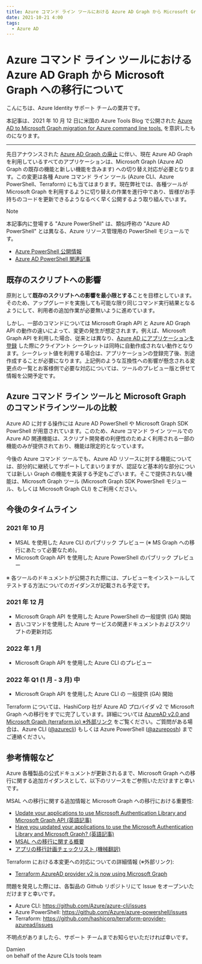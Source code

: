 ```yaml
---
title: Azure コマンド ライン ツールにおける Azure AD Graph から Microsoft Graph への移行について
date: 2021-10-21 4:00
tags:
  - Azure AD
---
```


# Azure コマンド ライン ツールにおける Azure AD Graph から Microsoft Graph への移行について

こんにちは、Azure Identity サポート チームの栗井です。

本記事は、2021 年 10 月 12 日に米国の Azure Tools Blog で公開された [Azure AD to Microsoft Graph migration for Azure command line tools.](https://techcommunity.microsoft.com/t5/azure-tools/azure-ad-to-microsoft-graph-migration-for-azure-command-line/ba-p/2836666)
 を意訳したものになります。

---

先日アナウンスされた [Azure AD Graph の廃止](https://azure.microsoft.com/en-us/updates/update-your-apps-to-use-microsoft-graph-before-30-june-2022/) に伴い、現在 Azure AD Graph を利用しているすべてのアプリケーションは、Microsoft Graph (Azure AD Graph の既存の機能と新しい機能を含みます) への切り替え対応が必要となります。この変更は各種 Azure コマンド ライン ツール (Azure CLI、Azure PowerShell、Terraform) にも当てはまります。現在弊社では、各種ツールが Microsoft Graph を利用するように切り替えの作業を進行中であり、皆様がお手持ちのコードを更新できるようなるべく早く公開するよう取り組んでいます。

> [!NOTE]
> 本記事内に登場する "Azure PowerShell" は、類似呼称の "Azure AD PowerShell" とは異なる、Azure リソース管理用の PowerShell モジュールです。
> 
> - [Azure PowerShell 公開情報](https://docs.microsoft.com/ja-jp/powershell/azure/)
> - [Azure AD PowerShell 関連記事](https://jpazureid.github.io/blog/azure-active-directory/powershell-module/)

## 既存のスクリプトへの影響

原則として**既存のスクリプトへの影響を最小限とする**ことを目標としています。そのため、アップグレードを実施しても可能な限り同じコマンド実行結果となるようにして、利用者の追加作業が必要無いように進めています。

しかし、一部のコマンドについては Microsoft Graph API と Azure AD Graph API の動作の違いによって、変更の発生が想定されます。例えば、Microsoft Graph API を利用した場合、従来とは異なり、[Azure AD にアプリケーションを登録](https://docs.microsoft.com/en-us/graph/api/application-post-applications?view=graph-rest-1.0&tabs=http) した際にクライアント シークレットは同時に自動作成されない動作となります。シークレット値を利用する場合は、アプリケーションの登録完了後、別途作成することが必要になります。上記例のような互換性への影響が懸念される変更点の一覧とお客様側で必要な対応については、ツールのプレビュー版と併せて情報を公開予定です。 

## Azure コマンド ライン ツールと Microsoft Graph のコマンドラインツールの比較

Azure AD に対する操作には Azure AD PowerShell や Microsoft Graph SDK PowrShell が用意されています。このため、Azure コマンド ライン ツールでの Azure AD 関連機能は、スクリプト開発者の利便性のためよく利用される一部の機能のみが提供されており、機能は限定的となっています。

今後の Azure コマンド ツールでも、Azure AD リソースに対する機能については、部分的に継続してサポートしてまいりますが、認証など基本的な部分については新しい Graph の機能を実装する予定もございます。そこで提供されない機能は、Microsoft Graph ツール (Microsoft Graph SDK PowerShell モジュール、もしくは Microsoft Graph CLI) をご利用ください。 

## 今後のタイムライン

### 2021 年 10 月

- MSAL を使用した Azure CLI のパブリック プレビュー (※ MS Graph への移行にあたって必要なため)。
- Microsoft Graph API を使用した Azure PowerShell のパブリック プレビュー

※ 各ツールのドキュメントが公開された際には、プレビューをインストールしてテストする方法についてのガイダンスが記載される予定です。

### 2021 年 12 月

- Microsoft Graph API を使用した Azure PowerShell の一般提供 (GA) 開始
- 古いコマンドを使用した Azure サービスの関連ドキュメントおよびスクリプトの更新対応

### 2022 年 1 月

- Microsoft Graph API を使用した Azure CLI のプレビュー

### 2022 年 Q1 (1 月 - 3 月) 中

- Microsoft Graph API を使用した Azure CLI の 一般提供 (GA) 開始

Terraform については、HashiCorp 社が Azure AD プロバイダ v2 で Microsoft Graph への移行をすでに完了しています。詳細については [AzureAD v2.0 and Microsoft Graph (terraform.io) ※外部リンク](https://registry.terraform.io/providers/hashicorp/azuread/latest/docs/guides/microsoft-graph) をご覧ください。ご質問がある場合は、Azure CLI ([@azurecli](https://twitter.com/azurecli)) もしくは Azure PowerShell ([@azureposh](https://twitter.com/azureposh)) までご連絡ください。

## 参考情報など

Azure 各種製品の公式ドキュメントが更新されるまで、Microsoft Graph への移行に関する追加ガイダンスとして、以下のリソースをご参照いただけますと幸いです。

MSAL への移行に関する追加情報と Microsoft Graph への移行における重要性:

- [Update your applications to use Microsoft Authentication Library and Microsoft Graph API (英語記事)](https://techcommunity.microsoft.com/t5/azure-active-directory-identity/update-your-applications-to-use-microsoft-authentication-library/ba-p/1257363)
- [Have you updated your applications to use the Microsoft Authentication Library and Microsoft Graph? (英語記事)](https://techcommunity.microsoft.com/t5/azure-active-directory-identity/have-you-updated-your-applications-to-use-the-microsoft/ba-p/1144698)
- [MSAL への移行に関する概要](https://docs.microsoft.com/ja-jp/azure/active-directory/develop/msal-migration)
- [アプリの移行計画チェックリスト (機械翻訳)](https://docs.microsoft.com/ja-jp/graph/migrate-azure-ad-graph-planning-checklist?view=graph-rest-1.0)

Terraform における本変更への対応についての詳細情報 (※外部リンク):

- [Terraform AzureAD provider v2 is now using Microsoft Graph](https://registry.terraform.io/providers/hashicorp/azuread/latest/docs/guides/microsoft-graph)

問題を発見した際には、各製品の Github リポジトリにて Issue をオープンいただけますと幸いです。

- Azure CLI: https://github.com/Azure/azure-cli/issues
- Azure PowerShell: https://github.com/Azure/azure-powershell/issues
- Terraform: https://github.com/hashicorp/terraform-provider-azuread/issues 

不明点がありましたら、サポート チームまでお知らせいただければ幸いです。

Damien  
on behalf of the Azure CLIs tools team

